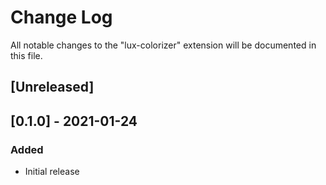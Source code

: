 # Change Log

All notable changes to the "lux-colorizer" extension will be documented in this file.

## [Unreleased]

## [0.1.0] - 2021-01-24

### Added

- Initial release
